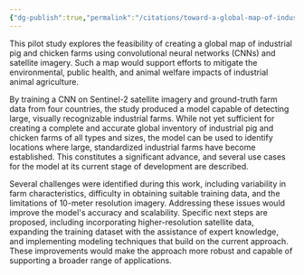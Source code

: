 ```yaml
---
{"dg-publish":true,"permalink":"/citations/toward-a-global-map-of-industrial-pig-and-poultry-farms-a-pilot-study/","created":"2025-10-23T17:42:45.352+01:00","updated":"2025-10-23T17:42:45.354+01:00"}
---
```



This pilot study explores the feasibility of creating a global map of industrial pig and chicken farms using convolutional neural networks (CNNs) and satellite imagery. Such a map would support efforts to mitigate the environmental, public health, and animal welfare impacts of industrial animal agriculture.

By training a CNN on Sentinel-2 satellite imagery and ground-truth farm data from four countries, the study produced a model capable of detecting large, visually recognizable industrial farms. While not yet sufficient for creating a complete and accurate global inventory of industrial pig and chicken farms of all types and sizes, the model can be used to identify locations where large, standardized industrial farms have become established. This constitutes a significant advance, and several use cases for the model at its current stage of development are described.

Several challenges were identified during this work, including variability in farm characteristics, difficulty in obtaining suitable training data, and the limitations of 10-meter resolution imagery. Addressing these issues would improve the model's accuracy and scalability. Specific next steps are proposed, including incorporating higher-resolution satellite data, expanding the training dataset with the assistance of expert knowledge, and implementing modeling techniques that build on the current approach. These improvements would make the approach more robust and capable of supporting a broader range of applications.
